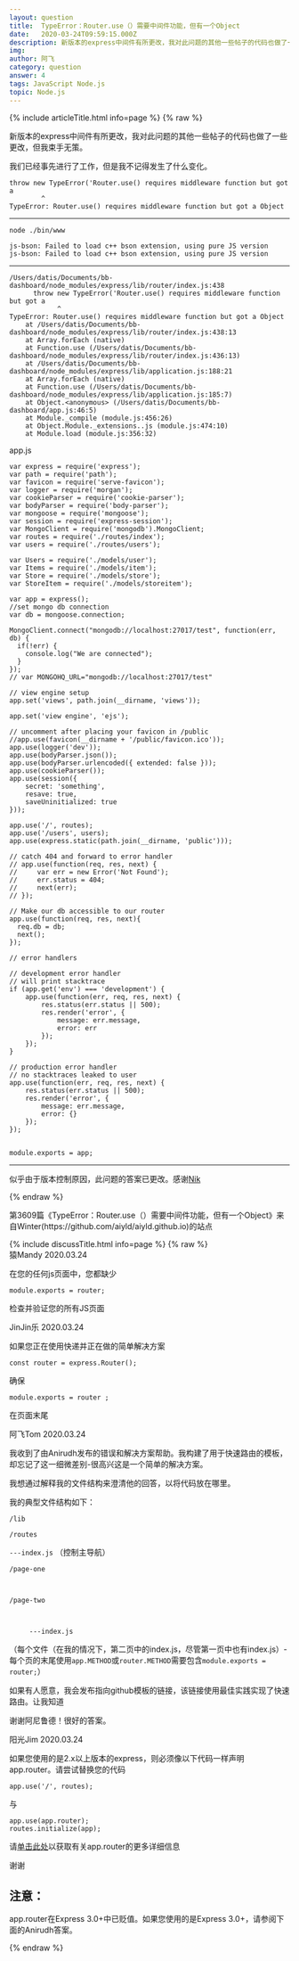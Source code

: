 ```yaml
---
layout: question
title:  TypeError：Router.use（）需要中间件功能，但有一个Object
date:   2020-03-24T09:59:15.000Z
description: 新版本的express中间件有所更改，我对此问题的其他一些帖子的代码也做了一些更改，但我束手无策。我们已经事先进行了工作，但是我不记得发生了什么变化。...
img: 
author: 阿飞
category: question
answer: 4
tags: JavaScript Node.js
topic: Node.js
---
```

<div class="article-root">
  <div class="article">
    {% include articleTitle.html info=page %}
    {% raw %}
    <div class="article-content"><p><font style="vertical-align: inherit;"><font style="vertical-align: inherit;">新版本的express中间件有所更改，我对此问题的其他一些帖子的代码也做了一些更改，但我束手无策。</font></font></p>

<p><font style="vertical-align: inherit;"><font style="vertical-align: inherit;">我们已经事先进行了工作，但是我不记得发生了什么变化。 </font></font></p>

<pre class="lang-none prettyprint-override"><code>throw new TypeError('Router.use() requires middleware function but got a<font></font>
        ^<font></font>
TypeError: Router.use() requires middleware function but got a Object<font></font>
</code></pre>

<hr>

<pre class="lang-none prettyprint-override"><code>node ./bin/www<font></font>
<font></font>
js-bson: Failed to load c++ bson extension, using pure JS version<font></font>
js-bson: Failed to load c++ bson extension, using pure JS version<font></font>
</code></pre>

<hr>

<pre><code>/Users/datis/Documents/bb-dashboard/node_modules/express/lib/router/index.js:438<font></font>
      throw new TypeError('Router.use() requires middleware function but got a<font></font>
            ^<font></font>
TypeError: Router.use() requires middleware function but got a Object<font></font>
    at /Users/datis/Documents/bb-dashboard/node_modules/express/lib/router/index.js:438:13<font></font>
    at Array.forEach (native)<font></font>
    at Function.use (/Users/datis/Documents/bb-dashboard/node_modules/express/lib/router/index.js:436:13)<font></font>
    at /Users/datis/Documents/bb-dashboard/node_modules/express/lib/application.js:188:21<font></font>
    at Array.forEach (native)<font></font>
    at Function.use (/Users/datis/Documents/bb-dashboard/node_modules/express/lib/application.js:185:7)<font></font>
    at Object.&lt;anonymous&gt; (/Users/datis/Documents/bb-dashboard/app.js:46:5)<font></font>
    at Module._compile (module.js:456:26)<font></font>
    at Object.Module._extensions..js (module.js:474:10)<font></font>
    at Module.load (module.js:356:32)<font></font>
</code></pre>

<p><font style="vertical-align: inherit;"><font style="vertical-align: inherit;">app.js</font></font></p>

<pre><code>var express = require('express');<font></font>
var path = require('path');<font></font>
var favicon = require('serve-favicon');<font></font>
var logger = require('morgan');<font></font>
var cookieParser = require('cookie-parser');<font></font>
var bodyParser = require('body-parser');<font></font>
var mongoose = require('mongoose');<font></font>
var session = require('express-session');<font></font>
var MongoClient = require('mongodb').MongoClient;<font></font>
var routes = require('./routes/index');<font></font>
var users = require('./routes/users');<font></font>
<font></font>
var Users = require('./models/user');<font></font>
var Items = require('./models/item');<font></font>
var Store = require('./models/store');<font></font>
var StoreItem = require('./models/storeitem');<font></font>
<font></font>
var app = express();<font></font>
//set mongo db connection<font></font>
var db = mongoose.connection; <font></font>
<font></font>
MongoClient.connect("mongodb://localhost:27017/test", function(err, db) {<font></font>
  if(!err) {<font></font>
    console.log("We are connected");<font></font>
  }<font></font>
});<font></font>
// var MONGOHQ_URL="mongodb://localhost:27017/test" <font></font>
<font></font>
// view engine setup<font></font>
app.set('views', path.join(__dirname, 'views'));<font></font>
<font></font>
app.set('view engine', 'ejs');<font></font>
<font></font>
// uncomment after placing your favicon in /public<font></font>
//app.use(favicon(__dirname + '/public/favicon.ico'));<font></font>
app.use(logger('dev'));<font></font>
app.use(bodyParser.json());<font></font>
app.use(bodyParser.urlencoded({ extended: false }));<font></font>
app.use(cookieParser());<font></font>
app.use(session({<font></font>
    secret: 'something',<font></font>
    resave: true,<font></font>
    saveUninitialized: true<font></font>
}));<font></font>
<font></font>
app.use('/', routes);<font></font>
app.use('/users', users);<font></font>
app.use(express.static(path.join(__dirname, 'public')));<font></font>
<font></font>
// catch 404 and forward to error handler<font></font>
// app.use(function(req, res, next) {<font></font>
//     var err = new Error('Not Found');<font></font>
//     err.status = 404;<font></font>
//     next(err);<font></font>
// });<font></font>
<font></font>
// Make our db accessible to our router<font></font>
app.use(function(req, res, next){<font></font>
  req.db = db;<font></font>
  next();<font></font>
});<font></font>
<font></font>
// error handlers<font></font>
<font></font>
// development error handler<font></font>
// will print stacktrace<font></font>
if (app.get('env') === 'development') {<font></font>
    app.use(function(err, req, res, next) {<font></font>
        res.status(err.status || 500);<font></font>
        res.render('error', {<font></font>
            message: err.message,<font></font>
            error: err<font></font>
        });<font></font>
    });<font></font>
}<font></font>
<font></font>
// production error handler<font></font>
// no stacktraces leaked to user<font></font>
app.use(function(err, req, res, next) {<font></font>
    res.status(err.status || 500);<font></font>
    res.render('error', {<font></font>
        message: err.message,<font></font>
        error: {}<font></font>
    });<font></font>
});<font></font>
<font></font>
<font></font>
module.exports = app;<font></font>
</code></pre>

<hr>

<p><font style="vertical-align: inherit;"><font style="vertical-align: inherit;">似乎由于版本控制原因，此问题的答案已更改。</font><font style="vertical-align: inherit;">感谢</font></font><a href="https://github.com/expressjs/express/wiki/Migrating-from-3.x-to-4.x"><font style="vertical-align: inherit;"><font style="vertical-align: inherit;">Nik</font></font></a></p></div>
    {% endraw %}
  </div>
  <p class="winter_mark">第3609篇《TypeError：Router.use（）需要中间件功能，但有一个Object》来自Winter(https://github.com/aiyld/aiyld.github.io)的站点</p>
  <div class="discuss-wrapper">
    {% include discussTitle.html info=page %}
    {% raw %}
    <div class="discuss-list">
    <div class="discuss-item">
        <div class="discuss-parent">
          <div class="discuss-meta">
            <span class="discuss-user">猿Mandy</span>
            <span class="discuss-time">2020.03.24</span>
          </div>
          <div class="discuss-comment"><p><font style="vertical-align: inherit;"><font style="vertical-align: inherit;">在您的任何js页面中，您都缺少 </font></font></p>

<pre><code>module.exports = router;
</code></pre>

<p><font style="vertical-align: inherit;"><font style="vertical-align: inherit;">检查并验证您的所有JS页面 </font></font></p></div>
        </div></div><div class="discuss-item">
        <div class="discuss-parent">
          <div class="discuss-meta">
            <span class="discuss-user">JinJin乐</span>
            <span class="discuss-time">2020.03.24</span>
          </div>
          <div class="discuss-comment"><p><font style="vertical-align: inherit;"><font style="vertical-align: inherit;">如果您正在使用快递并正在做的简单解决方案 </font></font></p>

<pre><code>const router = express.Router();
</code></pre>

<p><font style="vertical-align: inherit;"><font style="vertical-align: inherit;">确保 </font></font></p>

<pre><code>module.exports = router ;
</code></pre>

<p><font style="vertical-align: inherit;"><font style="vertical-align: inherit;">在页面末尾</font></font></p></div>
        </div></div><div class="discuss-item">
        <div class="discuss-parent">
          <div class="discuss-meta">
            <span class="discuss-user">阿飞Tom</span>
            <span class="discuss-time">2020.03.24</span>
          </div>
          <div class="discuss-comment"><p><font style="vertical-align: inherit;"><font style="vertical-align: inherit;">我收到了由Anirudh发布的错误和解决方案帮助。</font><font style="vertical-align: inherit;">我构建了用于快速路由的模板，却忘记了这一细微差别-很高兴这是一个简单的解决方案。</font></font></p>

<p><font style="vertical-align: inherit;"><font style="vertical-align: inherit;">我想通过解释我的文件结构来澄清他的回答，以将代码放在哪里。 </font></font></p>

<p><font style="vertical-align: inherit;"><font style="vertical-align: inherit;">我的典型文件结构如下：</font></font></p>

<pre><code>/lib<font></font>
<font></font>
/routes<font></font>
</code></pre>

<p><code>---index.js</code><font style="vertical-align: inherit;"><font style="vertical-align: inherit;"> （控制主导航）</font></font></p>

<pre><code>/page-one<font></font>
<font></font>
<font></font>
<font></font>
/page-two<font></font>
<font></font>
<font></font>
<font></font>
     ---index.js<font></font>
</code></pre>

<p><font style="vertical-align: inherit;"><font style="vertical-align: inherit;">（每个文件（在我的情况下，第二页中的index.js，尽管第一页中也有index.js）-每个页</font><font style="vertical-align: inherit;">的末尾</font><font style="vertical-align: inherit;">使用</font></font><code>app.METHOD</code><font style="vertical-align: inherit;"><font style="vertical-align: inherit;">或</font></font><code>router.METHOD</code><font style="vertical-align: inherit;"><font style="vertical-align: inherit;">需要包含</font></font><code>module.exports = router;</code><font style="vertical-align: inherit;"><font style="vertical-align: inherit;">）</font></font></p>

<p><font style="vertical-align: inherit;"><font style="vertical-align: inherit;">如果有人愿意，我会发布指向github模板的链接，该链接使用最佳实践实现了快速路由。</font><font style="vertical-align: inherit;">让我知道</font></font></p>

<p><font style="vertical-align: inherit;"><font style="vertical-align: inherit;">谢谢阿尼鲁德！</font><font style="vertical-align: inherit;">很好的答案。</font></font></p></div>
        </div></div><div class="discuss-item">
        <div class="discuss-parent">
          <div class="discuss-meta">
            <span class="discuss-user">阳光Jim</span>
            <span class="discuss-time">2020.03.24</span>
          </div>
          <div class="discuss-comment"><p><font style="vertical-align: inherit;"><font style="vertical-align: inherit;">如果您使用的是2.x以上版本的express，则必须像以下代码一样声明app.router。</font><font style="vertical-align: inherit;">请尝试替换您的代码</font></font></p>

<pre><code>app.use('/', routes);
</code></pre>

<p><font style="vertical-align: inherit;"><font style="vertical-align: inherit;">与 </font></font></p>

<pre><code>app.use(app.router);<font></font>
routes.initialize(app);<font></font>
</code></pre>

<p><font style="vertical-align: inherit;"><font style="vertical-align: inherit;">请</font></font><a href="https://stackoverflow.com/questions/13254549/in-express-what-does-app-router-do-exactly"><font style="vertical-align: inherit;"><font style="vertical-align: inherit;">单击此处</font></font></a><font style="vertical-align: inherit;"><font style="vertical-align: inherit;">以获取有关app.router的更多详细信息</font></font></p>

<p><font style="vertical-align: inherit;"><font style="vertical-align: inherit;">谢谢</font></font></p>

<h2><font style="vertical-align: inherit;"><font style="vertical-align: inherit;">注意：</font></font></h2>

<p><font style="vertical-align: inherit;"><font style="vertical-align: inherit;">app.router在Express 3.0+中已贬值。</font><font style="vertical-align: inherit;">如果您使用的是Express 3.0+，请参阅下面的Anirudh答案。</font></font></p></div>
        </div></div>
    </div>
    {% endraw %}
  </div>
<div>
